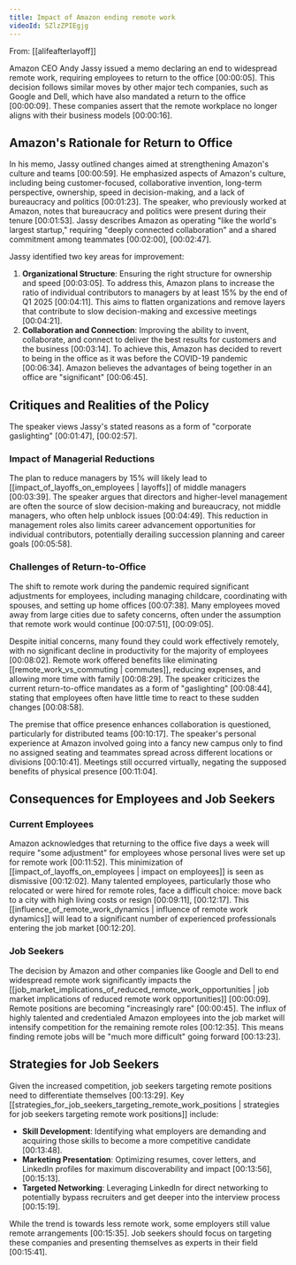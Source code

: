 ```yaml
---
title: Impact of Amazon ending remote work
videoId: SZlzZPIEgjg
---
```


From: [[alifeafterlayoff]] <br/> 

Amazon CEO Andy Jassy issued a memo declaring an end to widespread remote work, requiring employees to return to the office <a class="yt-timestamp" data-t="00:00:05">[00:00:05]</a>. This decision follows similar moves by other major tech companies, such as Google and Dell, which have also mandated a return to the office <a class="yt-timestamp" data-t="00:00:09">[00:00:09]</a>. These companies assert that the remote workplace no longer aligns with their business models <a class="yt-timestamp" data-t="00:00:16">[00:00:16]</a>.

## Amazon's Rationale for Return to Office

In his memo, Jassy outlined changes aimed at strengthening Amazon's culture and teams <a class="yt-timestamp" data-t="00:00:59">[00:00:59]</a>. He emphasized aspects of Amazon's culture, including being customer-focused, collaborative invention, long-term perspective, ownership, speed in decision-making, and a lack of bureaucracy and politics <a class="yt-timestamp" data-t="00:01:23">[00:01:23]</a>. The speaker, who previously worked at Amazon, notes that bureaucracy and politics were present during their tenure <a class="yt-timestamp" data-t="00:01:53">[00:01:53]</a>. Jassy describes Amazon as operating "like the world's largest startup," requiring "deeply connected collaboration" and a shared commitment among teammates <a class="yt-timestamp" data-t="00:02:00">[00:02:00]</a>, <a class="yt-timestamp" data-t="00:02:47">[00:02:47]</a>.

Jassy identified two key areas for improvement:
1.  **Organizational Structure**: Ensuring the right structure for ownership and speed <a class="yt-timestamp" data-t="00:03:05">[00:03:05]</a>. To address this, Amazon plans to increase the ratio of individual contributors to managers by at least 15% by the end of Q1 2025 <a class="yt-timestamp" data-t="00:04:11">[00:04:11]</a>. This aims to flatten organizations and remove layers that contribute to slow decision-making and excessive meetings <a class="yt-timestamp" data-t="00:04:21">[00:04:21]</a>.
2.  **Collaboration and Connection**: Improving the ability to invent, collaborate, and connect to deliver the best results for customers and the business <a class="yt-timestamp" data-t="00:03:14">[00:03:14]</a>. To achieve this, Amazon has decided to revert to being in the office as it was before the COVID-19 pandemic <a class="yt-timestamp" data-t="00:06:34">[00:06:34]</a>. Amazon believes the advantages of being together in an office are "significant" <a class="yt-timestamp" data-t="00:06:45">[00:06:45]</a>.

## Critiques and Realities of the Policy

The speaker views Jassy's stated reasons as a form of "corporate gaslighting" <a class="yt-timestamp" data-t="00:01:47">[00:01:47]</a>, <a class="yt-timestamp" data-t="00:02:57">[00:02:57]</a>.

### Impact of Managerial Reductions
The plan to reduce managers by 15% will likely lead to [[impact_of_layoffs_on_employees | layoffs]] of middle managers <a class="yt-timestamp" data-t="00:03:39">[00:03:39]</a>. The speaker argues that directors and higher-level management are often the source of slow decision-making and bureaucracy, not middle managers, who often help unblock issues <a class="yt-timestamp" data-t="00:04:49">[00:04:49]</a>. This reduction in management roles also limits career advancement opportunities for individual contributors, potentially derailing succession planning and career goals <a class="yt-timestamp" data-t="00:05:58">[00:05:58]</a>.

### Challenges of Return-to-Office
The shift to remote work during the pandemic required significant adjustments for employees, including managing childcare, coordinating with spouses, and setting up home offices <a class="yt-timestamp" data-t="00:07:38">[00:07:38]</a>. Many employees moved away from large cities due to safety concerns, often under the assumption that remote work would continue <a class="yt-timestamp" data-t="00:07:51">[00:07:51]</a>, <a class="yt-timestamp" data-t="00:09:05">[00:09:05]</a>.

Despite initial concerns, many found they could work effectively remotely, with no significant decline in productivity for the majority of employees <a class="yt-timestamp" data-t="00:08:02">[00:08:02]</a>. Remote work offered benefits like eliminating [[remote_work_vs_commuting | commutes]], reducing expenses, and allowing more time with family <a class="yt-timestamp" data-t="00:08:29">[00:08:29]</a>. The speaker criticizes the current return-to-office mandates as a form of "gaslighting" <a class="yt-timestamp" data-t="00:08:44">[00:08:44]</a>, stating that employees often have little time to react to these sudden changes <a class="yt-timestamp" data-t="00:08:58">[00:08:58]</a>.

The premise that office presence enhances collaboration is questioned, particularly for distributed teams <a class="yt-timestamp" data-t="00:10:17">[00:10:17]</a>. The speaker's personal experience at Amazon involved going into a fancy new campus only to find no assigned seating and teammates spread across different locations or divisions <a class="yt-timestamp" data-t="00:10:41">[00:10:41]</a>. Meetings still occurred virtually, negating the supposed benefits of physical presence <a class="yt-timestamp" data-t="00:11:04">[00:11:04]</a>.

## Consequences for Employees and Job Seekers

### Current Employees
Amazon acknowledges that returning to the office five days a week will require "some adjustment" for employees whose personal lives were set up for remote work <a class="yt-timestamp" data-t="00:11:52">[00:11:52]</a>. This minimization of [[impact_of_layoffs_on_employees | impact on employees]] is seen as dismissive <a class="yt-timestamp" data-t="00:12:02">[00:12:02]</a>. Many talented employees, particularly those who relocated or were hired for remote roles, face a difficult choice: move back to a city with high living costs or resign <a class="yt-timestamp" data-t="00:09:11">[00:09:11]</a>, <a class="yt-timestamp" data-t="00:12:17">[00:12:17]</a>. This [[influence_of_remote_work_dynamics | influence of remote work dynamics]] will lead to a significant number of experienced professionals entering the job market <a class="yt-timestamp" data-t="00:12:20">[00:12:20]</a>.

### Job Seekers
The decision by Amazon and other companies like Google and Dell to end widespread remote work significantly impacts the [[job_market_implications_of_reduced_remote_work_opportunities | job market implications of reduced remote work opportunities]] <a class="yt-timestamp" data-t="00:00:09">[00:00:09]</a>. Remote positions are becoming "increasingly rare" <a class="yt-timestamp" data-t="00:00:45">[00:00:45]</a>. The influx of highly talented and credentialed Amazon employees into the job market will intensify competition for the remaining remote roles <a class="yt-timestamp" data-t="00:12:35">[00:12:35]</a>. This means finding remote jobs will be "much more difficult" going forward <a class="yt-timestamp" data-t="00:13:23">[00:13:23]</a>.

## Strategies for Job Seekers
Given the increased competition, job seekers targeting remote positions need to differentiate themselves <a class="yt-timestamp" data-t="00:13:29">[00:13:29]</a>. Key [[strategies_for_job_seekers_targeting_remote_work_positions | strategies for job seekers targeting remote work positions]] include:
*   **Skill Development**: Identifying what employers are demanding and acquiring those skills to become a more competitive candidate <a class="yt-timestamp" data-t="00:13:48">[00:13:48]</a>.
*   **Marketing Presentation**: Optimizing resumes, cover letters, and LinkedIn profiles for maximum discoverability and impact <a class="yt-timestamp" data-t="00:13:56">[00:13:56]</a>, <a class="yt-timestamp" data-t="00:15:13">[00:15:13]</a>.
*   **Targeted Networking**: Leveraging LinkedIn for direct networking to potentially bypass recruiters and get deeper into the interview process <a class="yt-timestamp" data-t="00:15:19">[00:15:19]</a>.

While the trend is towards less remote work, some employers still value remote arrangements <a class="yt-timestamp" data-t="00:15:35">[00:15:35]</a>. Job seekers should focus on targeting these companies and presenting themselves as experts in their field <a class="yt-timestamp" data-t="00:15:41">[00:15:41]</a>.